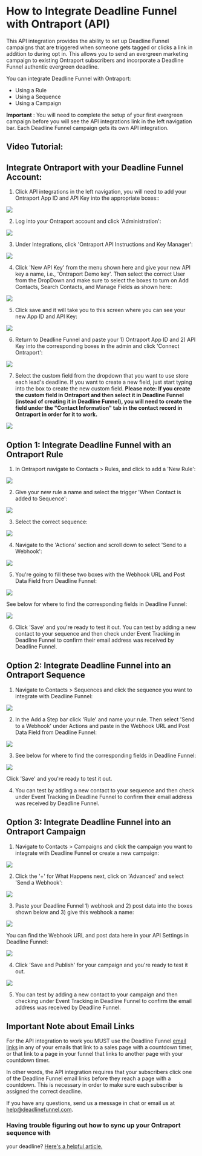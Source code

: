 # How to Integrate Deadline Funnel with Ontraport \(API\)

This API integration provides the ability to set up Deadline Funnel campaigns that are triggered when someone gets tagged or clicks a link in addition to during opt in. This allows you to send an evergreen marketing campaign to existing Ontraport subscribers and incorporate a Deadline Funnel authentic evergreen deadline.

You can integrate Deadline Funnel with Ontraport:

* Using a Rule
* Using a Sequence
* Using a Campaign

**Important** : You will need to complete the setup of your first evergreen campaign before you will see the API integrations link in the left navigation bar. Each Deadline Funnel campaign gets its own API integration.

## Video Tutorial:

## Integrate Ontraport with your Deadline Funnel Account:

1. Click API integrations in the left navigation, you will need to add your Ontraport App ID and API Key into the appropriate boxes::

![](https://d33v4339jhl8k0.cloudfront.net/docs/assets/53974d6ce4b0c76107b109d1/images/5b49238b0428630abc0c0e58/file-CKbLQLruvA.png)

2. Log into your Ontraport account and click 'Administration':

![](https://d33v4339jhl8k0.cloudfront.net/docs/assets/53974d6ce4b0c76107b109d1/images/59553b3f0428637ff8d42d83/file-oBF9BR447K.png)

3. Under Integrations, click 'Ontraport API Instructions and Key Manager':

![](https://d33v4339jhl8k0.cloudfront.net/docs/assets/53974d6ce4b0c76107b109d1/images/5a81eab60428634376d00b70/file-3L7C4VE46M.png)

4. Click 'New API Key' from the menu shown here and give your new API key a name, i.e., 'Ontraport Demo key'. Then select the correct User from the DropDown and make sure to select the boxes to turn on Add Contacts, Search Contacts, and Manage Fields as shown here:

![](https://d33v4339jhl8k0.cloudfront.net/docs/assets/53974d6ce4b0c76107b109d1/images/59553b842c7d3a707d7b50cb/file-Sj6vvLZYZw.png)

5. Click save and it will take you to this screen where you can see your new App ID and API Key:

![](https://d33v4339jhl8k0.cloudfront.net/docs/assets/53974d6ce4b0c76107b109d1/images/59553b9a0428637ff8d42d8a/file-fyMvlMjZ35.png)

6. Return to Deadline Funnel and paste your 1\) Ontraport App ID and 2\) API Key into the corresponding boxes in the admin and click 'Connect Ontraport':

![](https://d33v4339jhl8k0.cloudfront.net/docs/assets/53974d6ce4b0c76107b109d1/images/5b49252c0428630abc0c0e5f/file-tZE51E1PMn.png)

7. Select the custom field from the dropdown that you want to use store each lead's deadline. If you want to create a new field, just start typing into the box to create the new custom field. **Please note: If you create the custom field in Ontraport and then select it in Deadline Funnel \(instead of creating it in Deadline Funnel\), you will need to create the field under the "Contact Information" tab in the contact record in Ontraport in order for it to work.**

![](https://d33v4339jhl8k0.cloudfront.net/docs/assets/53974d6ce4b0c76107b109d1/images/5b4925e70428630abc0c0e64/file-RHW7J7dGDp.png)

## Option 1: Integrate Deadline Funnel with an Ontraport Rule

1. In Ontraport navigate to Contacts &gt; Rules, and click to add a 'New Rule':

![](https://d33v4339jhl8k0.cloudfront.net/docs/assets/53974d6ce4b0c76107b109d1/images/5955482a2c7d3a707d7b5128/file-oW0zT94KRH.png)

2. Give your new rule a name and select the trigger 'When Contact is added to Sequence':

![](https://d33v4339jhl8k0.cloudfront.net/docs/assets/53974d6ce4b0c76107b109d1/images/595544a72c7d3a707d7b5110/file-8fVkqYv7JH.png)

3. Select the correct sequence:

![](https://d33v4339jhl8k0.cloudfront.net/docs/assets/53974d6ce4b0c76107b109d1/images/595547720428637ff8d42df6/file-1g68rFs2sw.png)

4. Navigate to the 'Actions' section and scroll down to select 'Send to a Webhook':

![](https://d33v4339jhl8k0.cloudfront.net/docs/assets/53974d6ce4b0c76107b109d1/images/5d323e6d2c7d3a2ec4bf232f/file-8uNirURvOp.jpg)

5. You're going to fill these two boxes with the Webhook URL and Post Data Field from Deadline Funnel:

![](https://d33v4339jhl8k0.cloudfront.net/docs/assets/53974d6ce4b0c76107b109d1/images/5e3049832c7d3a7e9ae6da10/file-43F8FpgZIC.png)

See below for where to find the corresponding fields in Deadline Funnel:

![](https://d33v4339jhl8k0.cloudfront.net/docs/assets/53974d6ce4b0c76107b109d1/images/5e3048de2c7d3a7e9ae6da03/file-wRubHzoAPu.png)

6. Click 'Save' and you're ready to test it out. You can test by adding a new contact to your sequence and then check under Event Tracking in Deadline Funnel to confirm their email address was received by Deadline Funnel.

## Option 2: Integrate Deadline Funnel into an Ontraport Sequence

1. Navigate to Contacts &gt; Sequences and click the sequence you want to integrate with Deadline Funnel:

![](https://d33v4339jhl8k0.cloudfront.net/docs/assets/53974d6ce4b0c76107b109d1/images/59554b942c7d3a707d7b513c/file-vQQ8VeQzpW.png)

2. In the Add a Step bar click 'Rule' and name your rule. Then select 'Send to a Webhook' under Actions and paste in the Webhook URL and Post Data Field from Deadline Funnel:

![](https://d33v4339jhl8k0.cloudfront.net/docs/assets/53974d6ce4b0c76107b109d1/images/5e3049832c7d3a7e9ae6da10/file-43F8FpgZIC.png)

3. See below for where to find the corresponding fields in Deadline Funnel:

![](https://d33v4339jhl8k0.cloudfront.net/docs/assets/53974d6ce4b0c76107b109d1/images/5e3048de2c7d3a7e9ae6da03/file-wRubHzoAPu.png)

Click 'Save' and you're ready to test it out.

4. You can test by adding a new contact to your sequence and then check under Event Tracking in Deadline Funnel to confirm their email address was received by Deadline Funnel.

## Option 3: Integrate Deadline Funnel into an Ontraport Campaign

1. Navigate to Contacts &gt; Campaigns and click the campaign you want to integrate with Deadline Funnel or create a new campaign:

![](https://d33v4339jhl8k0.cloudfront.net/docs/assets/53974d6ce4b0c76107b109d1/images/5b05c9352c7d3a2f9011d6f2/file-xOwELoATfY.png)

2. Click the '+' for What Happens next, click on 'Advanced' and select 'Send a Webhook':

![](https://d33v4339jhl8k0.cloudfront.net/docs/assets/53974d6ce4b0c76107b109d1/images/5b05cae02c7d3a2f9011d713/file-5358J8j0NI.png)

3. Paste your Deadline Funnel 1\) webhook and 2\) post data into the boxes shown below and 3\) give this webhook a name:

![](https://d33v4339jhl8k0.cloudfront.net/docs/assets/53974d6ce4b0c76107b109d1/images/5e30494504286364bc948043/file-oNae4Sba4B.png)

You can find the Webhook URL and post data here in your API Settings in Deadline Funnel:

![](https://d33v4339jhl8k0.cloudfront.net/docs/assets/53974d6ce4b0c76107b109d1/images/5e3048de2c7d3a7e9ae6da03/file-wRubHzoAPu.png)

4. Click 'Save and Publish' for your campaign and you're ready to test it out.

![](https://d33v4339jhl8k0.cloudfront.net/docs/assets/53974d6ce4b0c76107b109d1/images/5b05ceed2c7d3a2f9011d74d/file-DDaGN8XVCA.png)

5. You can test by adding a new contact to your campaign and then checking under Event Tracking in Deadline Funnel to confirm the email address was received by Deadline Funnel.

## Important Note about Email Links

For the API integration to work you MUST use the Deadline Funnel [email links](http://documentation.deadlinefunnel.com/article/16-expiring-links) in any of your emails that link to a sales page with a countdown timer, or that link to a page in your funnel that links to another page with your countdown timer.

In other words, the API integration requires that your subscribers click one of the Deadline Funnel email links before they reach a page with a countdown. This is necessary in order to make sure each subscriber is assigned the correct deadline.

If you have any questions, send us a message in chat or email us at [help@deadlinefunnel.com](mailto:mailto:help@deadlinefunnel.com).

### Having trouble figuring out how to sync up your Ontraport sequence with

your deadline? [Here's a helpful article.](https://documentation.deadlinefunnel.com/article/612-how-to-time-your-ontraport-campaign-with-your-deadline-funnel-campaign)

